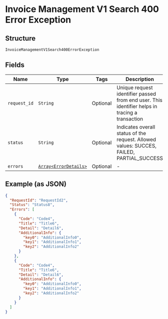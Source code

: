 
# Invoice Management V1 Search 400 Error Exception

## Structure

`InvoiceManagementV1Search400ErrorException`

## Fields

| Name | Type | Tags | Description |
|  --- | --- | --- | --- |
| `request_id` | `String` | Optional | Unique request identifier passed from end user. This identifier helps in tracing a transaction |
| `status` | `String` | Optional | Indicates overall status of the request. Allowed values: SUCCES, FAILED, PARTIAL_SUCCESS |
| `errors` | [`Array<ErrorDetails>`](../../doc/models/error-details.md) | Optional | - |

## Example (as JSON)

```json
{
  "RequestId": "RequestId2",
  "Status": "Status8",
  "Errors": [
    {
      "Code": "Code4",
      "Title": "Title6",
      "Detail": "Detail6",
      "AdditionalInfo": {
        "key0": "AdditionalInfo0",
        "key1": "AdditionalInfo1",
        "key2": "AdditionalInfo2"
      }
    },
    {
      "Code": "Code4",
      "Title": "Title6",
      "Detail": "Detail6",
      "AdditionalInfo": {
        "key0": "AdditionalInfo0",
        "key1": "AdditionalInfo1",
        "key2": "AdditionalInfo2"
      }
    }
  ]
}
```

